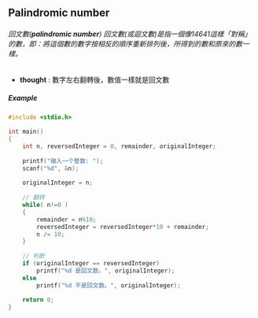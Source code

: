 ## Palindromic number

###### 回文數(**palindromic number**) 回文數(或迴文數)是指一個像14641這樣「對稱」的數，即：將這個數的數字按相反的順序重新排列後，所得到的數和原來的數一樣。

* **thought** : 數字左右翻轉後，數值一樣就是回文數

##### Example

```C
#include <stdio.h>
 
int main()
{
    int n, reversedInteger = 0, remainder, originalInteger;
 
    printf("输入一个整数: ");
    scanf("%d", &n);
 
    originalInteger = n;
 
    // 翻转
    while( n!=0 )
    {
        remainder = n%10;
        reversedInteger = reversedInteger*10 + remainder;
        n /= 10;
    }
 
    // 判断
    if (originalInteger == reversedInteger)
        printf("%d 是回文数。", originalInteger);
    else
        printf("%d 不是回文数。", originalInteger);
    
    return 0;
}
```


